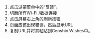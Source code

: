 1) 点击派蒙菜单中的“反馈”。
2) 切断所有Wi-Fi /数据连接
3) 点击屏幕右上角的刷新按钮
4) 页面应该出现错误，然后显示URL
5) 复制URL并将其粘贴到Genshin Wishes中。